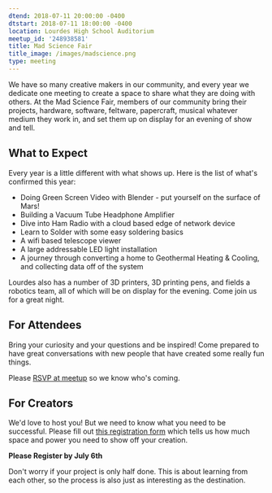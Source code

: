 ```yaml
---
dtend: 2018-07-11 20:00:00 -0400
dtstart: 2018-07-11 18:00:00 -0400
location: Lourdes High School Auditorium
meetup_id: '248938581'
title: Mad Science Fair
title_image: /images/madscience.png
type: meeting
---
```


We have so many creative makers in our community, and every year we
dedicate one meeting to create a space to share what they are doing
with others. At the Mad Science Fair, members of our community bring
their projects, hardware, software, feltware, papercraft, musical whatever
medium they work in, and set them up on display for an evening of
show and tell.

## What to Expect ##

Every year is a little different with what shows up. Here is the list
of what's confirmed this year:

* Doing Green Screen Video with Blender - put yourself on the surface
  of Mars!
* Building a Vacuum Tube Headphone Amplifier
* Dive into Ham Radio with a cloud based edge of network device
* Learn to Solder with some easy soldering basics
* A wifi based telescope viewer
* A large addressable LED light installation
* A journey through converting a home to Geothermal Heating & Cooling,
  and collecting data off of the system

Lourdes also has a number of 3D printers, 3D printing pens, and fields
a robotics team, all of which will be on display for the evening. Come
join us for a great night.

## For Attendees ##

Bring your curiosity and your questions and be inspired! Come prepared
to have great conversations with new people that have created some
really fun things.

Please
[RSVP at meetup](https://www.meetup.com/hvopen/events/248938581/) so
we know who's coming.

## For Creators ##

We'd love to host you! But we need to know what you need to be
successful. Please fill
out [this registration form](https://hvopen.org/reg2018) which tells
us how much space and power you need to show off your creation.

**Please Register by July 6th**

Don't worry if your project is only half done. This is about learning
from each other, so the process is also just as interesting as the
destination.
